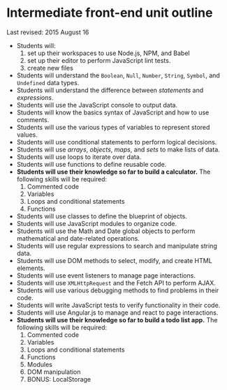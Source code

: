 # Intermediate front-end unit outline

Last revised: 2015 August 16

- Students will:
  1. set up their workspaces to use Node.js, NPM, and Babel
  1. set up their editor to perform JavaScript lint tests.
  1. create new files
- Students will understand the `Boolean`, `Null`, `Number`, `String`, `Symbol`, and `Undefined` data types.
- Students will understand the difference between *statements* and *expressions*.
- Students will use the JavaScript console to output data.
- Students will know the basics syntax of JavaScript and how to use comments.
- Students will use the various types of variables to represent stored values.
- Students will use conditional statements to perform logical decisions.
- Students will use *arrays*, *objects*, *maps*, and *sets* to make lists of data.
- Students will use loops to iterate over data.
- Students will use functions to define reusable code.
- **Students will use their knowledge so far to build a calculator.** The following skills will be required:
  1. Commented code
  1. Variables
  1. Loops and conditional statements
  1. Functions
- Students will use classes to define the blueprint of objects.
- Students will use JavaScript modules to organize code.
- Students will use the Math and Date global objects to perform mathematical and date-related operations.
- Students will use regular expressions to search and manipulate string data.
- Students will use DOM methods to select, modify, and create HTML elements.
- Students will use event listeners to manage page interactions.
- Students will use `XMLHttpRequest` and the Fetch API to perform AJAX.
- Students will use various debugging methods to find problems in their code.
- Students will write JavaScript tests to verify functionality in their code.
- Students will use Angular.js to manage and react to page interactions.
- **Students will use their knowledge so far to build a todo list app.** The following skills will be required:
  1. Commented code
  1. Variables
  1. Loops and conditional statements
  1. Functions
  2. Modules
  3. DOM manipulation
  4. BONUS: LocalStorage
